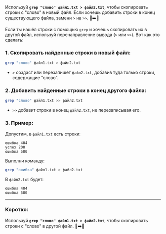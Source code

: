 Используй **`grep "слово" файл1.txt > файл2.txt`**, чтобы скопировать строки с "слово" в новый файл. Если хочешь добавить строки в конец существующего файла, замени `>` на `>>`. 📄➡️📄

Если ты нашёл строки с помощью `grep` и хочешь скопировать их в другой файл, используй перенаправление вывода (`>` или `>>`). Вот как это сделать:

### 1. **Скопировать найденные строки в новый файл**:
```bash
grep "слово" файл1.txt > файл2.txt
```
- `>` создаст или перезапишет `файл2.txt`, добавив туда только строки, содержащие "слово".

### 2. **Добавить найденные строки в конец другого файла**:
```bash
grep "слово" файл1.txt >> файл2.txt
```
- `>>` добавит строки в конец `файл2.txt`, не перезаписывая его.

### 3. **Пример**:
Допустим, в `файл1.txt` есть строки:
```
ошибка 404
успех 200
ошибка 500
```

Выполни команду:
```bash
grep "ошибка" файл1.txt > файл2.txt
```

В `файл2.txt` будет:
```
ошибка 404
ошибка 500
```

---

### Коротко:
Используй **`grep "слово" файл1.txt > файл2.txt`**, чтобы скопировать строки с "слово" в другой файл. 📄➡️📄